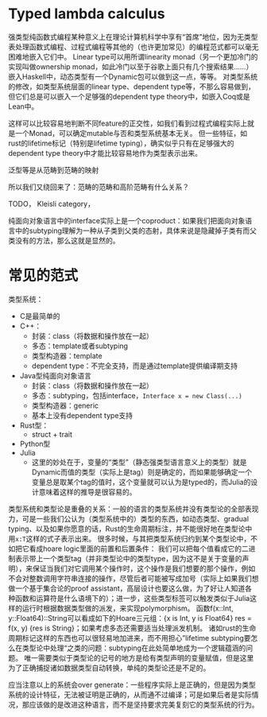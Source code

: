 # Typed lambda calculus

强类型纯函数式编程某种意义上在理论计算机科学中享有“首席”地位，因为无类型表处理函数式编程、过程式编程等其他的（也许更加常见）的编程范式都可以毫无困难地嵌入它们中。
Linear type可以用所谓linearity monad（另一个更加冷门的实现叫做ownership monad，如此冷门以至于谷歌上面只有几个搜索结果……）嵌入Haskell中，动态类型有一个Dynamic包可以做到这一点，等等。
对类型系统的修改，如类型系统层面的linear type、dependent type等，不那么容易做到，但它们总是可以嵌入一个足够强的dependent type theory中，如嵌入Coq或是Lean中。

这样可以比较容易地判断不同feature的正交性，如我们看到过程式编程实际上就是一个Monad，可以确定mutable与否和类型系统基本无关。
但一些特征，如rust的lifetime标记（特别是lifetime typing），确实似乎只有在足够强大的dependent type theory中才能比较容易地作为类型表示出来。

泛型等是从范畴到范畴的映射

所以我们又绕回来了：范畴的范畴和高阶范畴有什么关系？

TODO， Kleisli category，

纯面向对象语言中的interface实际上是一个coproduct：如果我们把面向对象语言中的subtyping理解为一种从子类到父类的态射，具体来说是隐藏掉子类有而父类没有的方法，那么这就是显然的。

# 常见的范式

类型系统：

- C是最简单的
- C++：
  - 封装：class（将数据和操作放在一起）
  - 多态：template或者subtyping
  - 类型构造器：template
  - dependent type：不完全支持，而是通过template提供编译期支持
- Java型纯面向对象语言
  - 封装：class（将数据和操作放在一起）
  - 多态：subtyping，包括interface，`Interface x = new Class(...)`
  - 类型构造器：generic
  - 基本上没有dependent type支持
- Rust型：
  - struct + trait
- Python型
- Julia
  - 这里的妙处在于，变量的“类型”（静态强类型语言意义上的类型）就是Dynamic而值的类型（实际上是tag）则是确定的，而如果能够确定一个变量总是取某个tag的值时，这个变量就可以认为是typed的，而Julia的设计意味着这样的推导是很容易的。

类型系统和类型论是重叠的关系：一般的语言的类型系统并没有类型论的全部表现力，可是一些我们公认为（类型系统中的）类型的东西，如动态类型、gradual typing、以及如果你愿意的话，Rust的生命周期标注，并不能很好地在类型论中用`x:T`这样的式子表示出来。
很多时候，与其把类型系统归约到某个类型论中，不如把它看成hoare logic里面的前置和后置条件：
我们可以把每个值看成它的二进制表示带上一个类型tag（并非类型论中的类型type，因为这不是关于变量的声明），来保证当我们对它调用某个操作时，这个操作是我们想要的那个操作，例如不会对整数调用字符串连接的操作，尽管后者可能被写成加号（实际上如果我们想做一个基于集合论的proof assistant，高层设计也要这么做，为了好让人知道各种函数和运算符是什么语境下的）；进一步，这些类型标签可以触发类似于Julia这样的运行时根据数据类型做的派发，来实现polymorphism。
函数f(x::Int, y::Float64)::String可以看成如下的Hoare三元组：{x is Int, y is Float64} res = f(x, y) {res is String}；如果考虑多态还需要适当处理派发机制。
诸如rust的生命周期标记这样的东西也可以很轻易地加进来，而不用担心”lifetime subtyping要怎么在类型论中处理“之类的问题：subtyping在此处简单地成为一个逻辑蕴涵的问题。
唯一需要类似于类型论的记号的地方是给有类型声明的变量赋值，但是这里为了正确捕捉诸如数据类型自动转换，单纯的类型论还是不足的。

应当注意以上的系统会over generate：一些程序实际上是正确的，但是因为类型系统的设计特征，无法被证明是正确的，从而通不过编译；可是如果后者是实际情况，那应该做的是改进这种语言，而不是坚持要求完美复刻它的类型系统的行为。
